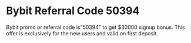 # Bybit Referral Code 50394
Bybit promo or referral code is"50394" to get $30000 signup bonus. This offer is exclusively for the new users and valid on first deposit.
